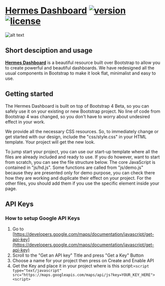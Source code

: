 # [Hermes Dashboard](https://www.facebook.com/) [![version][version-badge]][CHANGELOG] [![license][license-badge]][LICENSE]

![alt text](assets/img/freedom.jpg)

## Short desciption and usage

**[Hermes Dashboard](https://www.facebook.com/)** is a beautiful resource built over Bootstrap to allow you to create powerful and beautiful dashboards. We have redesigned all the usual components in Bootstrap to make it look flat, minimalist and easy to use.


## Getting started

The Hermes Dashboard is built on top of Bootstrap 4 Beta, so you can safely use it on your existing or new Bootstrap project. No line of code from Bootstrap 4 was changed, so you don't have to worry about undesired effect in your work.

We provide all the necessary CSS resources. So, to immediately change or get started with our design, include the "css/style.css" in your HTML template. Your project will get the new look.

To jump start your project, you can use our start-up template where all the files are already included and ready to use. If you do however, want to start from scratch, you can see the file structure below. The core JavaScript is contained in "js/hd.js". Some functions are called from "js/demo.js" because they are presented only for demo purpose, you can check there how they are working and duplicate their effect on your project. For the other files, you should add them if you use the specific element inside your page.

## API Keys

### How to setup Google API Keys

1. Go to [https://developers.google.com/maps/documentation/javascript/get-api-key](https://developers.google.com/maps/documentation/javascript/get-api-key)
2. Scroll to the "Get an API key" Title and press "Get a Key" Button
3. Choose a name for your project then press on Create and Enable API
4. Get the Key and place it in your project where is this script:```<script type="text/javascript" src="https://maps.googleapis.com/maps/api/js?key=YOUR_KEY_HERE"><script>```

[CHANGELOG]: ./CHANGELOG.md
[LICENSE]: ./LICENSE
[version-badge]: https://img.shields.io/badge/version-1.0.0-blue.svg
[license-badge]: https://img.shields.io/badge/license-MIT-blue.svg
